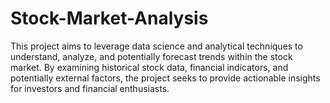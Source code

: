 # Stock-Market-Analysis
This project aims to leverage data science and analytical techniques to understand, analyze, and potentially forecast trends within the stock market. By examining historical stock data, financial indicators, and potentially external factors, the project seeks to provide actionable insights for investors and financial enthusiasts.
